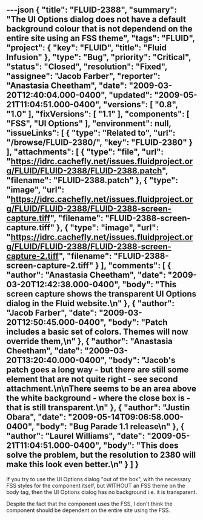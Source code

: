 ---json
{
  "title": "FLUID-2388",
  "summary": "The UI Options dialog does not have a default background colour that is not dependend on the entire site using an FSS theme",
  "tags": "FLUID",
  "project": {
    "key": "FLUID",
    "title": "Fluid Infusion"
  },
  "type": "Bug",
  "priority": "Critical",
  "status": "Closed",
  "resolution": "Fixed",
  "assignee": "Jacob Farber",
  "reporter": "Anastasia Cheetham",
  "date": "2009-03-20T12:40:04.000-0400",
  "updated": "2009-05-21T11:04:51.000-0400",
  "versions": [
    "0.8",
    "1.0"
  ],
  "fixVersions": [
    "1.1"
  ],
  "components": [
    "FSS",
    "UI Options"
  ],
  "environment": null,
  "issueLinks": [
    {
      "type": "Related to",
      "url": "/browse/FLUID-2380/",
      "key": "FLUID-2380"
    }
  ],
  "attachments": [
    {
      "type": "file",
      "url": "https://idrc.cachefly.net/issues.fluidproject.org/FLUID/FLUID-2388/FLUID-2388.patch",
      "filename": "FLUID-2388.patch"
    },
    {
      "type": "image",
      "url": "https://idrc.cachefly.net/issues.fluidproject.org/FLUID/FLUID-2388/FLUID-2388-screen-capture.tiff",
      "filename": "FLUID-2388-screen-capture.tiff"
    },
    {
      "type": "image",
      "url": "https://idrc.cachefly.net/issues.fluidproject.org/FLUID/FLUID-2388/FLUID-2388-screen-capture-2.tiff",
      "filename": "FLUID-2388-screen-capture-2.tiff"
    }
  ],
  "comments": [
    {
      "author": "Anastasia Cheetham",
      "date": "2009-03-20T12:42:38.000-0400",
      "body": "This screen capture shows the transparent UI Options dialog in the Fluid website.\n"
    },
    {
      "author": "Jacob Farber",
      "date": "2009-03-20T12:50:45.000-0400",
      "body": "Patch includes a basic set of colors. Themes will now override them,\n"
    },
    {
      "author": "Anastasia Cheetham",
      "date": "2009-03-20T13:20:40.000-0400",
      "body": "Jacob's patch goes a long way - but there are still some element that are not quite right - see second attachment.\n\nThere seems to be an area above the white background - where the close box is - that is still transparent.\n"
    },
    {
      "author": "Justin Obara",
      "date": "2009-05-14T09:06:58.000-0400",
      "body": "Bug Parade 1.1 release\n"
    },
    {
      "author": "Laurel Williams",
      "date": "2009-05-21T11:04:51.000-0400",
      "body": "This does solve the problem, but the resolution to 2380 will make this look even better.\n"
    }
  ]
}
---
If you try to use the UI Options dialog "out of the box", with the necessary FSS styles for the component itself, but WITHOUT an FSS theme on the body tag, then the UI Options dialog has no background i.e. it is transparent.

Despite the fact that the component uses the FSS, I don't think the component should be dependent on the entire site using the FSS.

        